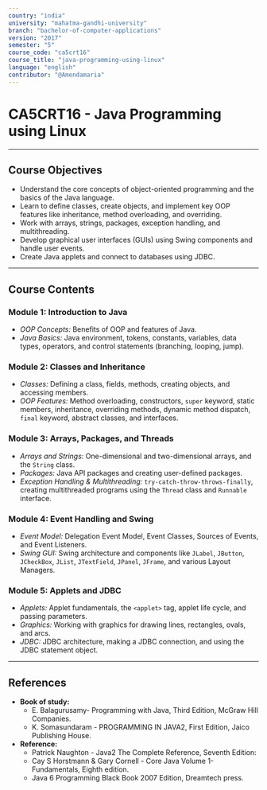 ```yaml
---
country: "india"
university: "mahatma-gandhi-university"
branch: "bachelor-of-computer-applications"
version: "2017"
semester: "5"
course_code: "ca5crt16"
course_title: "java-programming-using-linux"
language: "english"
contributor: "@Amendamaria"
---
```

# CA5CRT16 - Java Programming using Linux

---
## Course Objectives

* Understand the core concepts of object-oriented programming and the basics of the Java language.
* Learn to define classes, create objects, and implement key OOP features like inheritance, method overloading, and overriding.
* Work with arrays, strings, packages, exception handling, and multithreading.
* Develop graphical user interfaces (GUIs) using Swing components and handle user events.
* Create Java applets and connect to databases using JDBC.

---
## Course Contents


### Module 1: Introduction to Java
* *OOP Concepts:* Benefits of OOP and features of Java.
* *Java Basics:* Java environment, tokens, constants, variables, data types, operators, and control statements (branching, looping, jump).

### Module 2: Classes and Inheritance
* *Classes:* Defining a class, fields, methods, creating objects, and accessing members.
* *OOP Features:* Method overloading, constructors, `super` keyword, static members, inheritance, overriding methods, dynamic method dispatch, `final` keyword, abstract classes, and interfaces.

### Module 3: Arrays, Packages, and Threads
* *Arrays and Strings:* One-dimensional and two-dimensional arrays, and the `String` class.
* *Packages:* Java API packages and creating user-defined packages.
* *Exception Handling & Multithreading:* `try-catch-throw-throws-finally`, creating multithreaded programs using the `Thread` class and `Runnable` interface.

### Module 4: Event Handling and Swing
* *Event Model:* Delegation Event Model, Event Classes, Sources of Events, and Event Listeners.
* *Swing GUI:* Swing architecture and components like `JLabel`, `JButton`, `JCheckBox`, `JList`, `JTextField`, `JPanel`, `JFrame`, and various Layout Managers.

### Module 5: Applets and JDBC
* *Applets:* Applet fundamentals, the `<applet>` tag, applet life cycle, and passing parameters.
* *Graphics:* Working with graphics for drawing lines, rectangles, ovals, and arcs.
* *JDBC:* JDBC architecture, making a JDBC connection, and using the JDBC statement object.

---
## References
* **Book of study:**
    * E. Balagurusamy- Programming with Java, Third Edition, McGraw Hill Companies.
    * K. Somasundaram - PROGRAMMING IN JAVA2, First Edition, Jaico Publishing House.
* **Reference:**
    * Patrick Naughton - Java2 The Complete Reference, Seventh Edition:
    * Cay S Horstmann & Gary Cornell - Core Java Volume 1- Fundamentals, Eighth edition.
    * Java 6 Programming Black Book 2007 Edition, Dreamtech press.